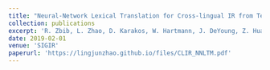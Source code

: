 ```yaml
---
title: "Neural-Network Lexical Translation for Cross-lingual IR from Text and Speech"
collection: publications
excerpt: 'R. Zbib, L. Zhao, D. Karakos, W. Hartmann, J. DeYoung, Z. Huang, Z. Jiang, N. Rivkin, L. Zhang, R. Schwartz, J. Makhoul'
date: 2019-02-01
venue: 'SIGIR'
paperurl: 'https://lingjunzhao.github.io/files/CLIR_NNLTM.pdf'
---
```


